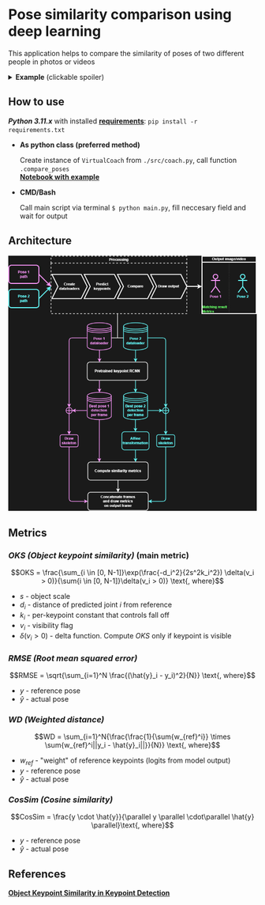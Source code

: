 # <b>Pose similarity comparison using deep learning</b>
This application helps to compare the similarity of poses of two different people in photos or videos

<details>
  <summary><b>Example</b> (clickable spoiler)</summary>
  
  * Image  
    ![](examples/img_comparison.png)
  
  * Video  
    ![](examples/video_gif_comparison.gif)
  
</details>

## <b>How to use</b>
<i><b>Python 3.11.x</b></i> with installed [<b>requirements</b>](requirements.txt): `pip install -r requirements.txt
`
* **As python class (preferred method)** 

  Create instance of `VirtualCoach` from `./src/coach.py`, call function `.compare_poses`  
  [<b>Notebook with example</b>](usage_example.ipynb)

* **CMD/Bash**

  Call main script via terminal `$ python main.py`, fill neccesary field and wait for output

## <b>Architecture</b>
![](examples/arch.png)

## <b>Metrics</b>
### <i>OKS (Object keypoint similarity)</i> (main metric)

$$OKS = \frac{\sum_{i \in [0, N-1]}\exp(\frac{-d_i^2}{2s^2k_i^2}) \delta(v_i > 0)}{\sum{i \in [0, N-1]}\delta(v_i > 0)} \text{, where}$$

* $s$ - object scale  
* $d_i$ - distance of predicted joint $i$ from reference  
* $k_i$ - per-keypoint constant that controls fall off  
* $v_i$ - visibility flag  
* $\delta(v_i > 0)$ - delta function. Compute *OKS* only if keypoint is visible
  
### <i>RMSE (Root mean squared error)</i>

$$RMSE = \sqrt{\sum_{i=1}^N \frac{(\hat{y}_i - y_i)^2}{N}} \text{, where}$$

* $y$ - reference pose  
* $\hat{y}$ - actual pose  

### <i>WD (Weighted distance)</i>

$$WD = \sum_{i=1}^N{\frac{\frac{1}{\sum{w_{ref}^i}} \times \sum{w_{ref}^i||y_i - \hat{y}_i||}}{N}} \text{, where}$$

* $w_{ref}$ - "weight" of reference keypoints (logits from model output)  
* $y$ - reference pose  
* $\hat{y}$ - actual pose  

### <i>CosSim (Cosine similarity)</i>

$$CosSim = \frac{y \cdot \hat{y}}{\parallel y \parallel \cdot\parallel \hat{y} \parallel}\text{, where}$$

* $y$ - reference pose
* $\hat{y}$ - actual pose

## References
[<b>Object Keypoint Similarity in Keypoint Detection</b>](https://learnopencv.com/object-keypoint-similarity/)